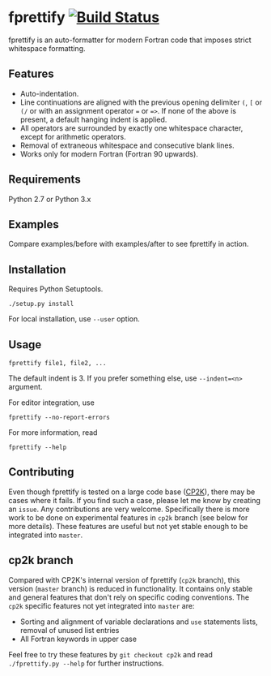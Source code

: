 # fprettify [![Build Status](https://travis-ci.org/pseewald/fprettify.svg?branch=master)](https://travis-ci.org/pseewald/fprettify)

fprettify is an auto-formatter for modern Fortran code that imposes strict whitespace formatting.


## Features

* Auto-indentation.
* Line continuations are aligned with the previous opening delimiter `(`, `[` or `(/` or with an assignment operator `=` or `=>`. If none of the above is present, a default hanging indent is applied.
* All operators are surrounded by exactly one whitespace character, except for arithmetic operators.
* Removal of extraneous whitespace and consecutive blank lines.
* Works only for modern Fortran (Fortran 90 upwards).


## Requirements

Python 2.7 or Python 3.x


## Examples

Compare examples/before with examples/after to see fprettify in action.


## Installation

Requires Python Setuptools.
```
./setup.py install
```

For local installation, use `--user` option.


## Usage

```
fprettify file1, file2, ...
```
The default indent is 3. If you prefer something else, use `--indent=<n>` argument.

For editor integration, use
```
fprettify --no-report-errors
```

For more information, read
```
fprettify --help
```


## Contributing

Even though fprettify is tested on a large code base ([CP2K](https://www.cp2k.org/)), there may be cases where it fails. If you find such a case, please let me know by creating an `issue`.
Any contributions are very welcome. Specifically there is more work to be done on experimental features in `cp2k` branch (see below for more details). These features are useful but not yet stable enough to be integrated into `master`.


## cp2k branch

Compared with CP2K's internal version of fprettify (`cp2k` branch), this version (`master` branch) is reduced in functionality. It contains only stable and general features that don't rely on specific coding conventions. The `cp2k` specific features not yet integrated into `master` are:

* Sorting and alignment of variable declarations and `use` statements lists, removal of unused list entries
* All Fortran keywords in upper case

Feel free to try these features by `git checkout cp2k` and read `./fprettify.py --help` for further instructions.
